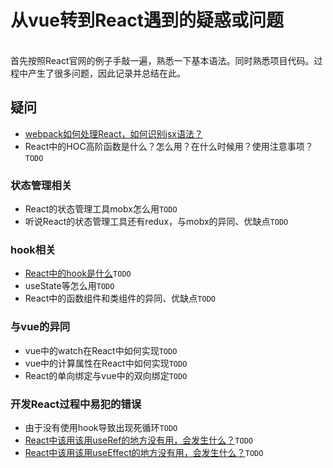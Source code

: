 # 从vue转到React遇到的疑惑或问题
<br/>
首先按照React官网的例子手敲一遍，熟悉一下基本语法。同时熟悉项目代码。过程中产生了很多问题，因此记录并总结在此。 

## 疑问
- [webpack如何处理React，如何识别jsx语法？](jsx.md)
- React中的HOC高阶函数是什么？怎么用？在什么时候用？使用注意事项？`TODO`

### 状态管理相关
- React的状态管理工具mobx怎么用`TODO`
- 听说React的状态管理工具还有redux，与mobx的异同、优缺点`TODO`

### hook相关
- [React中的hook是什么](./hook.md)`TODO`
- useState等怎么用`TODO`
- React中的函数组件和类组件的异同、优缺点`TODO`

### 与vue的异同
- vue中的watch在React中如何实现`TODO`
- vue中的计算属性在React中如何实现`TODO`
- React的单向绑定与vue中的双向绑定`TODO`

### 开发React过程中易犯的错误
- 由于没有使用hook导致出现死循环`TODO`
- [React中该用该用useRef的地方没有用，会发生什么？](./useRef.md)`TODO`
- [React中该用该用useEffect的地方没有用，会发生什么？](./useEffect.md)`TODO`
